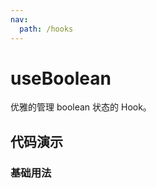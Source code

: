 ```yaml
---
nav:
  path: /hooks
---
```


# useBoolean
优雅的管理 boolean 状态的 Hook。

## 代码演示

### 基础用法

<code hideActions='["CSB"]' src="./demo/demo1.tsx"/>


